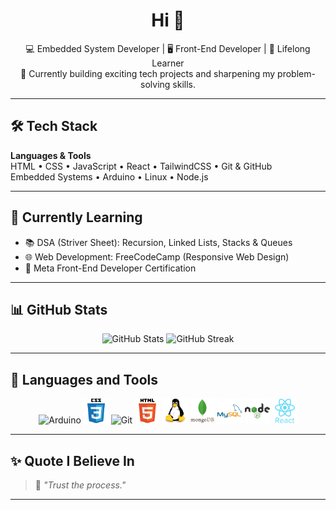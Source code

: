 <h1 align="center">Hi  👋</h1>
<p align="center">
  💻 Embedded System Developer | 🖥️ Front-End Developer | 🌱 Lifelong Learner<br/>
  🚀 Currently building exciting tech projects and sharpening my problem-solving skills.
</p>

---

## 🛠 Tech Stack
**Languages & Tools**  
HTML • CSS • JavaScript • React • TailwindCSS • Git & GitHub  
Embedded Systems • Arduino • Linux • Node.js   

---

## 🧠 Currently Learning
- 📚 DSA (Striver Sheet): Recursion, Linked Lists, Stacks & Queues  
- 🌐 Web Development: FreeCodeCamp (Responsive Web Design)  
- 📖 Meta Front-End Developer Certification  

---

## 📊 GitHub Stats

<p align="center">
  <img src="https://github-readme-stats.vercel.app/api?username=PrajaktaD1996&show_icons=true&theme=radical" alt="GitHub Stats"/>
  <img src="https://github-readme-streak-stats.herokuapp.com/?user=PrajaktaD1996&theme=radical" alt="GitHub Streak"/>
</p>

---

## 🔧 Languages and Tools

<p align="center">
  <img src="https://cdn.worldvectorlogo.com/logos/arduino-1.svg" alt="Arduino" width="40" height="40"/>
  <img src="https://raw.githubusercontent.com/devicons/devicon/master/icons/css3/css3-original-wordmark.svg" alt="CSS3" width="40" height="40"/>
  <img src="https://www.vectorlogo.zone/logos/git-scm/git-scm-icon.svg" alt="Git" width="40" height="40"/>
  <img src="https://raw.githubusercontent.com/devicons/devicon/master/icons/html5/html5-original-wordmark.svg" alt="HTML5" width="40" height="40"/>
  <img src="https://raw.githubusercontent.com/devicons/devicon/master/icons/linux/linux-original.svg" alt="Linux" width="40" height="40"/>
  <img src="https://raw.githubusercontent.com/devicons/devicon/master/icons/mongodb/mongodb-original-wordmark.svg" alt="MongoDB" width="40" height="40"/>
  <img src="https://raw.githubusercontent.com/devicons/devicon/master/icons/mysql/mysql-original-wordmark.svg" alt="MySQL" width="40" height="40"/>
  <img src="https://raw.githubusercontent.com/devicons/devicon/master/icons/nodejs/nodejs-original-wordmark.svg" alt="Node.js" width="40" height="40"/>
  <img src="https://raw.githubusercontent.com/devicons/devicon/master/icons/react/react-original-wordmark.svg" alt="React" width="40" height="40"/>
</p>

---

## ✨ Quote I Believe In  
> 🌸 *"Trust the process."*

---
